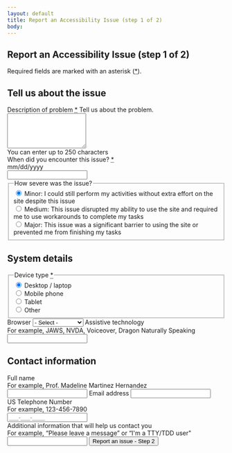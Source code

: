 ```yaml
---
layout: default
title: Report an Accessibility Issue (step 1 of 2)
body:
---
```


<main id="main-content">
  <div class="bg-base-lightest">
    <section class="grid-container usa-section">
      <div class="grid-row flex-justify-center">
        <div class="grid-col-12 tablet:grid-col-12 desktop:grid-col-12">
          <div class="
                bg-white
                padding-y-3 padding-x-5
                border border-base-lighter
              ">
            <h1 class="margin-bottom-0">Report an Accessibility Issue (step 1 of 2)</h1>
             <p>
              Required fields are marked with an asterisk (<abbr title="required" class="usa-hint usa-hint--required">*</abbr>).
            </p>
            <form id="infoForm" method="get" action="{{ '/report-an-issue-step-2' | url }}">
            <h2>Tell us about the issue</h2>
            <div class="usa-character-count">
              <div class="usa-form-group">
                <label class="usa-label" for="with-hint-textarea">Description of problem <abbr title="required" class="usa-hint usa-hint--required">*</abbr></label>
                <span id="with-hint-textarea-hint" class="usa-hint"
                  >Tell us about the problem.</span
                >
                <textarea
                  class="usa-textarea usa-character-count__field"
                  id="with-hint-textarea"
                  maxlength="250"
                  name="with-hint-textarea"
                  rows="5"
                  aria-describedby="with-hint-textarea-info with-hint-textarea-hint"
                  required
                ></textarea>
              </div>
              <span id="with-hint-textarea-info" class="usa-character-count__message"
                >You can enter up to 250 characters</span
              >
            </div>
            <div class="usa-form-group width-mobile margin-bottom-3">
              <label class="usa-label" id="appointment-date-label" for="appointment-date"
                >When did you encounter this issue? <abbr title="required" class="usa-hint usa-hint--required">*</abbr></label
              >
              <div class="usa-hint" id="appointment-date-hint">mm/dd/yyyy</div>
              <div class="usa-date-picker">
                <input
                  class="usa-input"
                  id="appointment-date"
                  name="appointment-date"
                  aria-labelledby="appointment-date-label"
                  aria-describedby="appointment-date-hint appointment-date-hint-info"
                  autocomplete="off"
                  required
                />
              </div>
            </div>
            <fieldset class="usa-fieldset margin-bottom-5">
              <legend class="usa-legend usa-legend">How severe was the issue?</legend>
              <div class="usa-radio">
                <input
                  class="usa-radio__input"
                  id="severe-minor"
                  type="radio"
                  name="severity"
                  value="minor"
                  checked="checked"
                />
                <label class="usa-radio__label" for="severe-minor"
                  >Minor: I could still perform my activities without extra effort on the site despite this issue</label
                >
              </div>
              <div class="usa-radio">
                <input
                  class="usa-radio__input"
                  id="severe-medium"
                  type="radio"
                  name="severity"
                  value="medium"
                />
                <label class="usa-radio__label" for="severe-medium"
                  >Medium: This issue disrupted my ability to use the site and required me to use workarounds to complete my tasks</label
                >
              </div>
              <div class="usa-radio">
                <input
                  class="usa-radio__input"
                  id="severe-major"
                  type="radio"
                  name="severity"
                  value="major"
                />
                <label class="usa-radio__label" for="severe-major"
                  >Major: This issue was a significant barrier to using the site or prevented me from finishing my tasks</label
                >
              </div>
            </fieldset>
            <h2>System details</h2>
              <fieldset class="usa-fieldset">
                <legend class="usa-legend usa-legend">Device type <abbr title="required" class="usa-hint usa-hint--required">*</abbr></legend>
                <div class="usa-radio">
                  <input
                    class="usa-radio__input"
                    id="desktop-laptop"
                    type="radio"
                    name="device-type"
                    value="Desktop / laptop"
                    checked="checked"
                    required
                  />
                  <label class="usa-radio__label" for="desktop-laptop"
                    >Desktop / laptop</label
                  >
                </div>
                <div class="usa-radio">
                  <input
                    class="usa-radio__input"
                    id="mobile-phone"
                    type="radio"
                    name="device-type"
                    value="Mobile phone"
                    required
                  />
                  <label class="usa-radio__label" for="mobile-phone"
                    >Mobile phone</label
                  >
                </div>
                <div class="usa-radio">
                  <input
                    class="usa-radio__input"
                    id="tablet"
                    type="radio"
                    name="device-type"
                    value="Tablet"
                    required
                  />
                  <label class="usa-radio__label" for="tablet"
                    >Tablet</label
                  >
                </div>
                 <div class="usa-radio">
                  <input
                    class="usa-radio__input"
                    id="other-device"
                    type="radio"
                    name="device-type"
                    value="Other"
                    required
                  />
                  <label class="usa-radio__label" for="other-device"
                    >Other</label
                  >
                </div>
              </fieldset>
              <label class="usa-label" for="browser">Browser</label>
              <select class="usa-select" name="options" id="browser">
                <option value>- Select -</option>
                <option value="Apple Safari">Apple Safari</option>
                <option value="Microsoft Edge">Microsoft Edge</option>
                <option value="Google Chrome">Google Chrome</option>
                <option value="Other">Other</option>
              </select>
              <label class="usa-label" for="assistive-tech">Assistive technology</label>
              <div class="usa-hint" id="atHint">For example, JAWS, NVDA, Voiceover, Dragon Naturally Speaking</div>
              <input class="usa-input usa-input--xl margin-bottom-5" id="assistive-tech" name="full-name" aria-describedby="atHint" autocomplete="off" >
              <h2>Contact information</h2>
              <label class="usa-label" for="full-name">Full name</label>
              <div class="usa-hint" id="fnHint">For example, Prof. Madeline Martinez Hernandez</div>
              <input class="usa-input usa-input--xl" id="full-name" name="full-name" aria-describedby="fnHint" autocomplete="off" >
               <label class="usa-label" for="email-address">Email address</label>
              <input class="usa-input margin-bottom-1" id="email-address" name="email-address" type="email" autocapitalize="off"
                autocorrect="off" autocomplete="off" />
              <div class="usa-input-mask">
                <div class="usa-form-group">
                  <label class="usa-label" for="tel">US Telephone Number</label>
                  <div class="usa-hint" id="tel-hint">For example, 123-456-7890</div>
                  <input 
                    aria-describedby="tel-hint tel-hint-info"
                    class="usa-input usa-input-mask__field"
                    id="tel"
                    inputmode="numeric"
                    mask="999-999-9999"
                    name="tel"
                    pattern="\d{3}-\d{3}-\d{4}"
                    placeholder="___-___-____"
                    type="tel"
                    autocomplete="off"
                  >
              </div>
              <span id="tel-hint-info" class="usa-input-mask__message"></span>
            </div>
              <label class="usa-label" for="additional-information">Additional information that will help us contact you</label>
              <div class="usa-hint" id="aiHint"> For example, “Please leave a message” or “I'm a TTY/TDD user"</div>
              <input class="usa-input margin-bottom-1" id="additional-information" name="additional-information" aria-describedby="aiHint" autocomplete="off"/>
              <button class="usa-button margin-y-4" id="save-info">Report an issue - Step 2</button>
            </form>
          </div>
        </div>
      </div>
    </section>
  </div>
</main>

<script type="application/javascript">
  const submitButton = document.getElementById("save-info");
  submitButton.addEventListener("click", saveInfo);

  function saveInfo() {
    // Get the form data
    const textArea = document.getElementById('with-hint-textarea').value;
    const issueDate = document.getElementById('appointment-date').value;
    const severity = document.querySelector('input[name="severity"]:checked');
    const selectedSeverity = severity.value;
    const device = document.querySelector('input[name="device-type"]:checked');
    const selectedDevice = device.value;
    const browser = document.getElementById('browser').value;
    const assistiveTech = document.getElementById('assistive-tech').value;
    const fullName = document.getElementById('full-name').value;
    const emailAddress = document.getElementById('email-address').value;
    const telephoneNumber = document.getElementById('tel').value;
    const additionalInfo = document.getElementById('additional-information').value;

    // Save the form data to local storage
    const values = {
      textArea: textArea, 
      issueDate: issueDate,
      selectedSeverity: selectedSeverity, 
      selectedDevice: selectedDevice,
      browser: browser,
      assistiveTech: assistiveTech,
      fullName: fullName,
      emailAddress: emailAddress,
      telephoneNumber: telephoneNumber,
      additionalInfo: additionalInfo
    };
    for (const key in values) {
      localStorage.setItem(key, values[key]);
    }
}
</script>
